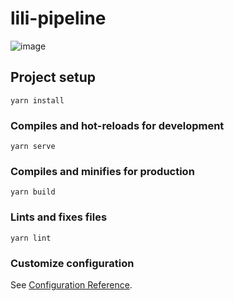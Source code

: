 # lili-pipeline
![image](https://user-images.githubusercontent.com/37136239/201034469-2840554c-eb7f-4e7c-84cc-d02b597d636d.png)


## Project setup
```
yarn install
```

### Compiles and hot-reloads for development
```
yarn serve
```

### Compiles and minifies for production
```
yarn build
```

### Lints and fixes files
```
yarn lint
```

### Customize configuration
See [Configuration Reference](https://cli.vuejs.org/config/).
